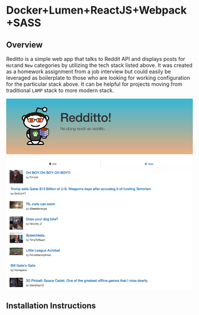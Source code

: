 # Docker+Lumen+ReactJS+Webpack+SASS

## Overview
Reditto is a simple web app that talks to Reddit API and displays posts for `Hot`and `New` categories by utilizing the tech stack listed above. It was created as a homework assignment from a job interview but could easily be leveraged as boilerplate to those who are looking for working configuration for the particular stack above. It can be helpful for projects moving from traditional `LAMP` stack to more modern stack.

![alt text](https://raw.githubusercontent.com/murnun/redditto/master/screenshot.png)

## Installation Instructions
